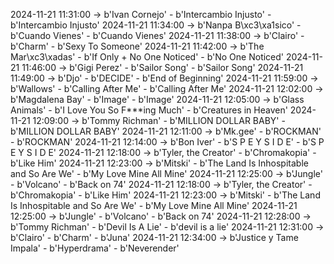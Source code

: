 2024-11-21 11:31:00 -> b'Ivan Cornejo' - b'Intercambio Injusto' - b'Intercambio Injusto'
2024-11-21 11:34:00 -> b'Nanpa B\xc3\xa1sico' - b'Cuando Vienes' - b'Cuando Vienes'
2024-11-21 11:38:00 -> b'Clairo' - b'Charm' - b'Sexy To Someone'
2024-11-21 11:42:00 -> b'The Mar\xc3\xadas' - b'If Only + No One Noticed' - b'No One Noticed'
2024-11-21 11:46:00 -> b'Gigi Perez' - b'Sailor Song' - b'Sailor Song'
2024-11-21 11:49:00 -> b'Djo' - b'DECIDE' - b'End of Beginning'
2024-11-21 11:59:00 -> b'Wallows' - b'Calling After Me' - b'Calling After Me'
2024-11-21 12:02:00 -> b'Magdalena Bay' - b'Image' - b'Image'
2024-11-21 12:05:00 -> b'Glass Animals' - b'I Love You So F***ing Much' - b'Creatures in Heaven'
2024-11-21 12:09:00 -> b'Tommy Richman' - b'MILLION DOLLAR BABY' - b'MILLION DOLLAR BABY'
2024-11-21 12:11:00 -> b'Mk.gee' - b'ROCKMAN' - b'ROCKMAN'
2024-11-21 12:14:00 -> b'Bon Iver' - b'S P E Y S I D E' - b'S P E Y S I D E'
2024-11-21 12:18:00 -> b'Tyler, the Creator' - b'Chromakopia' - b'Like Him'
2024-11-21 12:23:00 -> b'Mitski' - b'The Land Is Inhospitable and So Are We' - b'My Love Mine All Mine'
2024-11-21 12:25:00 -> b'Jungle' - b'Volcano' - b'Back on 74'
2024-11-21 12:18:00 -> b'Tyler, the Creator' - b'Chromakopia' - b'Like Him'
2024-11-21 12:23:00 -> b'Mitski' - b'The Land Is Inhospitable and So Are We' - b'My Love Mine All Mine'
2024-11-21 12:25:00 -> b'Jungle' - b'Volcano' - b'Back on 74'
2024-11-21 12:28:00 -> b'Tommy Richman' - b'Devil Is A Lie' - b'devil is a lie'
2024-11-21 12:31:00 -> b'Clairo' - b'Charm' - b'Juna'
2024-11-21 12:34:00 -> b'Justice y Tame Impala' - b'Hyperdrama' - b'Neverender'
